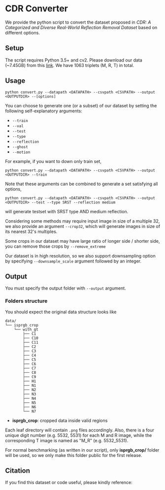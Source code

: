 # CDR Converter
We provide the python script to convert the dataset proposed in _CDR: A Categorized and Diverse Real-World Reflection Removal Dataset_ based on different options.

## Setup
The script requires Python 3.5+ and cv2.
Please download our data (~7.45GB) from this [link](https://hkustconnect-my.sharepoint.com/:f:/g/personal/xhuangat_connect_ust_hk/EkjThMWOhT1EoKrK-U6l8EkB9BeKQjPNjB3mlK2omAZQIw?e=YPb48i). We have 1063 triplets (M, R, T) in total.

## Usage
```
python convert.py --datapath <DATAPATH> --csvpath <CSVPATH> --output <OUTPUTDIR> --[options]
```

You can choose to generate one (or a subset) of our dataset by setting the following self-explanatory arguments:

- ```--train```
- ```--val```
- ```--test```
- ```--type```
- ```--reflection```
- ```--ghost```
- ```--motion```

For example, if you want to down only train set,
```
python convert.py --datapath <DATAPATH> --csvpath <CSVPATH> --output <OUTPUTDIR> --train
```

Note that these arguments can be combined to generate a set satisfying all options,

```
python convert.py --datapath <DATAPATH> --csvpath <CSVPATH> --output <OUTPUTDIR> --test --type SRST --reflection medium
```

will generate testset with SRST type AND medium reflection.

Considering some methods may require input image in size of a multiple 32, we also provide an argument ```--crop32```, which will generate images in size of its nearest 32's multiples.

Some crops in our dataset may have large ratio of longer side / shorter side, you can remove those crops by ```--remove_extreme```

Our dataset is in high resolution, so we also support downsampling option by specifying ```--downsample_scale``` argument followed by an integer.
## Output
You must specify the output folder with ```--output``` argument.

### Folders structure
You should expect the original data structure looks like
```
data/
└── isprgb_crop
    └── with_gt
        ├── C1
        ├── C10
        ├── C11
        ├── C2
        ├── C3
        ├── C4
        ├── C5
        ├── C6
        ├── C7
        ├── C8
        ├── C9
        ├── H1
        ├── N1
        ├── N2
        ├── N3
        ├── N4
        ├── N5
        ├── N6
        └── N7
```
- **isprgb_crop**: cropped data inside valid regions

Each leaf directory will contain ```.png``` files accordingly. Also, there is a four unique digit number (e.g. 5532, 5531) for each M and R image, while the corresponding T image is named as "M_R" (e.g. 5532_5531).

For normal benchmarking (as written in our script), only **isprgb_crop/** folder will be used, so we only make this folder public for the first release. 
<!-- However, you are also welcome to play with the original data. But please ensure that only valid region bounded by mask are valid for _T = M-R_. -->

## Citation
If you find this dataset or code useful, please kindly reference:
```

```
